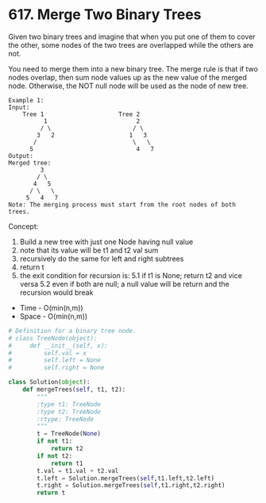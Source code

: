 # 617. Merge Two Binary Trees

Given two binary trees and imagine that when you put one of them to cover the other, some nodes of the two trees are overlapped while the others are not.

You need to merge them into a new binary tree. The merge rule is that if two nodes overlap, then sum node values up as the new value of the merged node. Otherwise, the NOT null node will be used as the node of new tree.

```
Example 1:
Input: 
	Tree 1                     Tree 2                  
          1                         2                             
         / \                       / \                            
        3   2                     1   3                        
       /                           \   \                      
      5                             4   7                  
Output: 
Merged tree:
	     3
	    / \
	   4   5
	  / \   \ 
	 5   4   7
Note: The merging process must start from the root nodes of both trees.
```

Concept:

1. Build a new tree with just one Node having null value
2. note that its value will be t1 and t2 val sum
3. recursively do the same for left and right subtrees
4. return t
5. the exit condition for recursion is:
    5.1 if t1 is None; return t2 and vice versa
    5.2 even if both are null; a null value will be return and the recursion would break

- Time - O(min(n,m))
- Space - O(min(n,m))



```py
# Definition for a binary tree node.
# class TreeNode(object):
#     def __init__(self, x):
#         self.val = x
#         self.left = None
#         self.right = None

class Solution(object):
    def mergeTrees(self, t1, t2):
        """
        :type t1: TreeNode
        :type t2: TreeNode
        :rtype: TreeNode
        """
        t = TreeNode(None)
        if not t1:
            return t2
        if not t2:
            return t1
        t.val = t1.val + t2.val
        t.left = Solution.mergeTrees(self,t1.left,t2.left)
        t.right = Solution.mergeTrees(self,t1.right,t2.right)
        return t
```